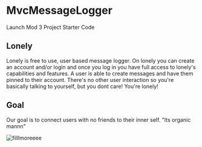 # MvcMessageLogger
Launch Mod 3 Project Starter Code

## Lonely

Lonely is free to use, user based message logger. On lonely you can create an account and/or login and once you log in you have full access to lonely's capabilities and features. A user is able to create messages and have them pinned to their account. There's no other user interaction so you're basically talking to yourself, but you dont care! You're lonely! 


## Goal 

Our goal is to connect users with no friends to their inner self. "Its organic mannn"


![filllmoreeee](https://github.com/iworsham/MvcMessageLogger/assets/35874300/166f8b7e-6be1-4585-aa15-246cc7227d33)

